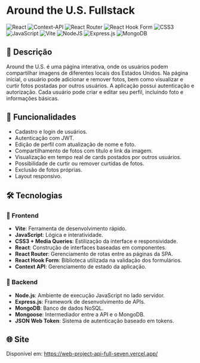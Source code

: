 # Around the U.S. Fullstack
![React](https://img.shields.io/badge/react-%2320232a.svg?style=for-the-badge&logo=react&logoColor=%2361DAFB) ![Context-API](https://img.shields.io/badge/Context--Api-000000?style=for-the-badge&logo=react) ![React Router](https://img.shields.io/badge/React_Router-CA4245?style=for-the-badge&logo=react-router&logoColor=white) ![React Hook Form](https://img.shields.io/badge/React%20Hook%20Form-%23EC5990.svg?style=for-the-badge&logo=reacthookform&logoColor=white) ![CSS3](https://img.shields.io/badge/css3-%231572B6.svg?style=for-the-badge&logo=css3&logoColor=white) ![JavaScript](https://img.shields.io/badge/javascript-%23323330.svg?style=for-the-badge&logo=javascript&logoColor=%23F7DF1E) ![Vite](https://img.shields.io/badge/vite-%23646CFF.svg?style=for-the-badge&logo=vite&logoColor=white) ![NodeJS](https://img.shields.io/badge/node.js-6DA55F?style=for-the-badge&logo=node.js&logoColor=white) ![Express.js](https://img.shields.io/badge/express.js-%23404d59.svg?style=for-the-badge&logo=express&logoColor=%2361DAFB) ![MongoDB](https://img.shields.io/badge/MongoDB-%234ea94b.svg?style=for-the-badge&logo=mongodb&logoColor=white)

## 📄 Descrição
Around the U.S. é uma página interativa, onde os usuários podem compartilhar imagens de diferentes locais dos Estados Unidos. Na página inicial, o usuário pode adicionar e remover fotos, bem como  visualizar e curtir fotos postadas por outros usuários. A aplicação possui autenticação e autorização. Cada usuário pode criar e editar seu perfil, incluindo foto e informações básicas.

## 🚀 Funcionalidades
- Cadastro e login de usuários.
- Autenticação com JWT.
- Edição de perfil com atualização de nome e foto.
- Compartilhamento de fotos com título e link da imagem.
- Visualização em tempo real de cards postados por outros usuários.
- Possibilidade de curtir ou remover curtidas de fotos.
- Exclusão de fotos próprias.
- Layout responsivo.

## 🛠️ Tecnologias
### 🔷 Frontend
- **Vite**: Ferramenta de desenvolvimento rápido.
- **JavaScript**: Lógica e interatividade.
- **CSS3 + Media Queries**: Estilização da interface e responsividade.
- **React**: Construção de interfaces baseadas em componentes.
- **React Router**: Gerenciamento de rotas entre as páginas da SPA.
- **React Hook Form**: Biblioteca utilizada na validação dos formulários.
- **Context API**: Gerenciamento de estado da aplicação. 

### 🔶 Backend
- **Node.js**: Ambiente de execução JavaScript no lado servidor.
- **Express.js**: Framework de desenvolvimento de APIs.
- **MongoDB**: Banco de dados NoSQL.
- **Mongoose**: Intermediador entre a API e o MongoDB.
- **JSON Web Token**: Sistema de autenticação baseado em tokens.

## 🌐	Site
Disponível em: https://web-project-api-full-seven.vercel.app/